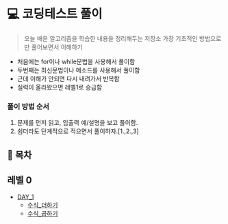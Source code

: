 # 💻 코딩테스트 풀이
>오늘 배운 알고리즘을 학습한 내용을 정리해두는 저장소
>가장 기초적인 방법으로만 풀어보면서 이해하기

- 처음에는 for이나 while문법을 사용해서 풀이함
- 두번째는 최신문법이나 메소드를 사용해서 풀이함
- 근데 이해가 안되면 다시 내려가서 반복함
- 실력이 올라왔으면 레벨1로 승급함

### 풀이 방법 순서
1. 문제를 먼저 읽고, 입출력 예/설명을 보고 풀이함.
2. 쉽더라도 단계적으로 적으면서 풀이하자.[1.,2.,3]

## 📌 목차

## 레벨 0
* [DAY_1](https://github.com)
    * [수식_더하기](https://github.com)
    * [수식_곱하기](https://github.com)

<!-- ## 레벨 1
* DAY_1 
    * [실기](https://github.com)
    
## 레벨 2
* DAY_1 
    * [01-준비중](https://github.com)

## 레벨 3
* DAY_1
    * [기초알고리즘](https://github.com) -->




